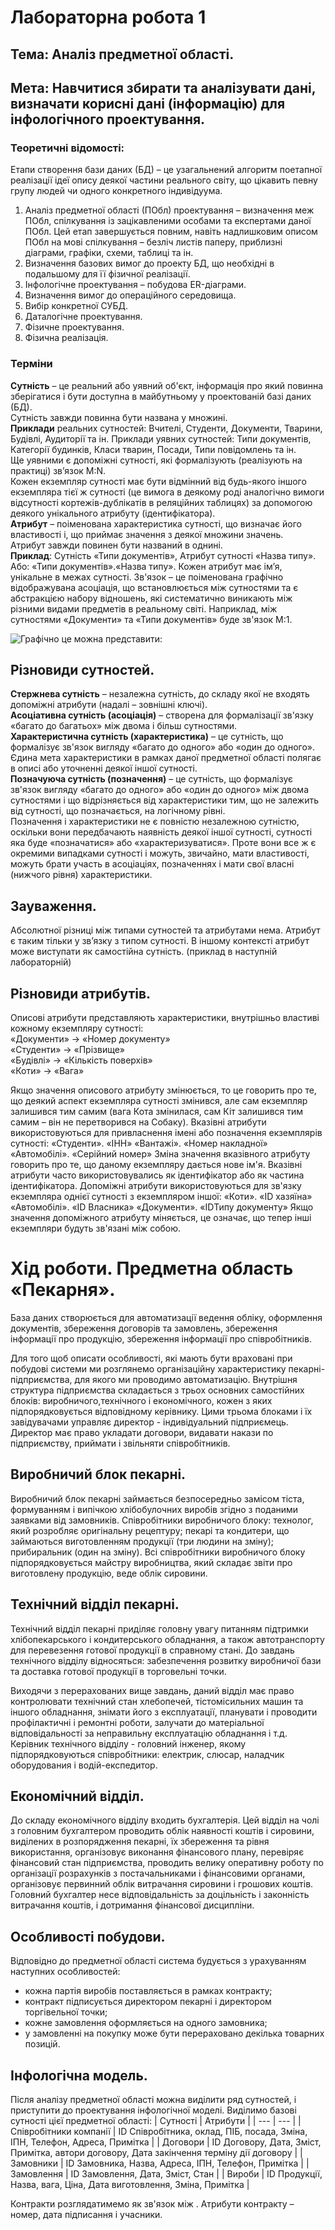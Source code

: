 # Лабораторна робота 1
## Тема: Аналіз предметної області.
## Мета: Навчитися збирати та аналізувати дані, визначати корисні дані (інформацію) для інфологічного проектування.

### Теоретичні відомості:  
Етапи створення бази даних (БД) – це узагальнений алгоритм поетапної реалізації ідеї опису деякої частини реального світу, що цікавить певну групу людей чи одного конкретного індивідуума.
1. Аналіз предметної області (ПОбл) проектування – визначення меж ПОбл, спілкування із зацікавленими особами та експертами даної ПОбл. Цей етап завершується повним, навіть надлишковим описом ПОбл на мові спілкування – безліч листів паперу, приблизні діаграми, графіки, схеми, таблиці та ін. 
2. Визначення базових вимог до проекту БД, що необхідні в подальшому для її фізичної реалізації.
3. Інфологічне проектування – побудова ER-діаграми.
4. Визначення вимог до операційного середовища.
5. Вибір конкретної СУБД.
6. Даталогічне проектування.
7. Фізичне проектування.
8. Фізична реалізація.

### Терміни
**Сутність** – це реальний або уявний об'єкт, інформація про який повинна зберігатися і бути доступна в майбутньому у проектованій базі даних (БД).  
Сутність завжди повинна бути названа у множині.   
**Приклади** реальних сутностей: Вчителі, Студенти, Документи, Тварини, Будівлі, Аудиторії та ін.
Приклади уявних сутностей: Типи документів, Категорії будинків, Класи тварин, Посади, Типи повідомлень та ін.  
Ще уявними є допоміжні сутності, які формалізують (реалізують на практиці) зв’язок M:N.  
Кожен екземпляр сутності має бути відмінний від будь-якого іншого екземпляра тієї ж сутності (це вимога в деякому роді аналогічно вимоги відсутності кортежів-дублікатів в реляційних таблицях) за допомогою деякого унікального атрибуту (ідентифікатора).  
**Атрибут** – поіменована характеристика сутності, що визначає його властивості і, що приймає значення з деякої множини значень.   
Атрибут завжди повинен бути названий в однині.  
**Приклад**: Сутність «Типи документів», Атрибут сутності «Назва типу». 
Або: «Типи документів».«Назва типу».
Кожен атрибут має ім’я, унікальне в межах сутності.
Зв'язок – це поіменована графічно відображувана асоціація, що встановлюється між сутностями та є абстракцією набору відношень, які систематично виникають між різними видами предметів в реальному світі.
Наприклад, між сутностями «Документи» та «Типи документів» буде зв'язок M:1. 

![Графічно це можна представити:](https://github.com/MonMon201/DB/blob/master/src/Example0.png)

## Різновиди сутностей.
**Стержнева сутність** – незалежна сутність, до складу якої не входять допоміжні атрибути (надалі – зовнішні ключі).  
**Асоціативна сутність (асоціація)** – створена для формалізації зв'язку «багато до багатьох» між двома і більш сутностями.  
**Характеристична сутність (характеристика)** – це сутність, що формалізує зв'язок вигляду «багато до одного» або «один до одного». Єдина мета характеристики в рамках даної предметної області полягає в описі або уточненні деякої іншої сутності.  
**Позначуюча сутність (позначення)** – це сутність, що формалізує зв'язок вигляду «багато до одного» або «один до одного» між двома сутностями і що відрізняється від характеристики тим, що не залежить від сутності, що позначається, на логічному рівні.  
Позначення і характеристики не є повністю незалежною сутністю, оскільки вони передбачають наявність деякої іншої сутності, сутності яка буде «позначатися» або «характеризуватися». Проте вони все ж є окремими випадками сутності і можуть, звичайно, мати властивості, можуть брати участь в асоціаціях, позначеннях і мати свої власні (нижчого рівня) характеристики. 

## Зауваження.  
Абсолютної різниці між типами сутностей та атрибутами нема. Атрибут є таким тільки у зв’язку з типом сутності. В іншому контексті атрибут може виступати як самостійна сутність. (приклад в наступній лабораторній)

## Різновиди атрибутів.
Описові атрибути представляють характеристики, внутрішньо властиві кожному екземпляру сутності:  
«Документи» -> «Номер документу»  
«Студенти» -> «Прізвище»  
«Будівлі» -> «Кількість поверхів»  
«Коти» -> «Вага»  

Якщо значення описового атрибуту змінюється, то це говорить про те, що деякий аспект екземпляра сутності змінився, але сам екземпляр залишився тим самим (вага Кота змінилася, сам Кіт залишився тим самим – він не перетворився на Собаку).
Вказівні атрибути використовуються для привласнення імені або позначення екземплярів сутності:
«Студенти». «ІНН»
«Вантажі». «Номер накладної»
«Автомобілі». «Серійний номер»
Зміна значення вказівного атрибуту говорить про те, що даному екземпляру дається нове ім'я. Вказівні атрибути часто використовувались як ідентифікатор або як частина ідентифікатора.
Допоміжні атрибути використовуються для зв'язку екземпляра однієї сутності з екземпляром іншої:
«Коти». «ID хазяїна»
«Автомобілі». «ID Власника»
«Документи». «IDТипу документу»
Якщо значення допоміжного атрибуту міняється, це означає, що тепер інші екземпляри будуть зв'язані між собою.

# Хід роботи. Предметна область «Пекарня».

База даних створюється для автоматизації ведення обліку, оформлення документів, збереження договорів та замовлень, збереження інформації про продукцію, збереження інформації про співробітників.
	
Для того щоб описати особливості, які мають бути враховані при побудові системи ми розглянемо організаційну характеристику пекарні-підприємства, для якого ми проводимо автоматизацію.
Внутрішня структура підприємства складається з трьох основних самостійних блоків: виробничого,технічного і економічного, кожен з яких підпорядковується відповідному керівнику. Цими трьома блоками і їх завідувачами управляє директор - індивідуальний підприємець.
Директор має право укладати договори, видавати накази по підприємству, приймати і звільняти співробітників.

## Виробничий блок пекарні.  
Виробничий блок пекарні займається безпосередньо замісом тіста, формуванням і випічкою хлібобулочних виробів згідно з поданими заявками від замовників. Співробітники виробничого блоку: технолог, який розробляє оригінальну рецептуру; пекарі та кондитери, що займаються виготовленням продукції (три людини на зміну); прибиральник (один на зміну). Всі співробітники виробничого блоку підпорядковується майстру виробництва, який складає звіти про виготовлену продукцію, веде облік сировини.

## Технічний відділ пекарні.   
Технічний відділ пекарні приділяє головну увагу питанням підтримки хлібопекарського і кондитерського обладнання, а також автотранспорту для перевезення готової продукції в справному стані. До завдань технічного відділу відносяться: забезпечення розвитку виробничої бази та доставка готової продукції в торговельні точки.

Виходячи з перерахованих вище завдань, даний відділ має право контролювати технічний стан хлебопечей, тістомісильних машин та іншого обладнання, знімати його з експлуатації, планувати і проводити профілактичні і ремонтні роботи, залучати до матеріальної відповідальності за неправильну експлуатацію обладнання і т.д. Керівник технічного відділу - головний інженер, якому підпорядковуються співробітники: електрик, слюсар, наладчик оборудования і водій-експедитор.

## Eкономічний відділ.  
До складу економічного відділу входить бухгалтерія. Цей відділ на чолі з головним бухгалтером проводить облік наявності коштів і сировини, виділених в розпорядження пекарні, їх збереження та рівня використання, організовує виконання фінансового плану, перевіряє фінансовий стан підприємства, проводить велику оперативну роботу по організації розрахунків з постачальниками і фінансовими органами, організовує первинний облік витрачання сировини і грошових коштів. Головний бухгалтер несе відповідальність за доцільність і законність витрачання коштів, і дотримання фінансової дисципліни.

## Особливості побудови.  
Відповідно до предметної області система будується з урахуванням наступних особливостей:
* кожна партія виробів поставляється в рамках контракту;
* контракт підписується директором пекарні і директором торгівельної точки;
* кожне замовлення оформляється на одного замовника;
* у замовленні на покупку може бути перераховано декілька товарних позицій.

## Інфологічна модель.  
Після аналізу предметної області можна виділити ряд сутностей, і приступити до проектування інфологічної моделі. 
Виділимо базові сутності цієї предметної області: 
| Сутності                  | Атрибути |
| --- | --- |
| Співробітники компанії    | ID Співробітника, оклад, ПІБ, посада, Зміна, ІПН, Телефон, Адреса, Примітка               |
| Договори                  | ID Договору, Дата, Зміст, Примітка, автори договору, Дата закінчення терміну дії договору |
| Замовники                 | ID Замовника, Назва, Адреса, ІПН, Телефон, Примітка   |
| Замовлення                | ID Замовлення, Дата, Зміст, Стан  |
| Вироби                    | ID Продукції, Назва, вага, Ціна, Дата виготовлення, Зміна, Примітка   |

Контракти розглядатимемо як зв'язок між . Атрибути контракту – номер, дата підписання і учасники. 
